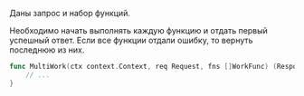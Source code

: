 Даны запрос и набор функций.

Необходимо начать выполнять каждую функцию и отдать первый успешный ответ. Если все функции отдали ошибку, то вернуть последнюю из них.

```go
func MultiWork(ctx context.Context, req Request, fns []WorkFunc) (Response, error) {
	// ...
}
```